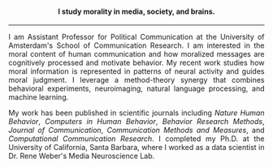 <!-- EDUCATION HEADER -->

<h4 style="text-align: center">I study morality in media, society, and brains.</h4>

---

<!-- MAIN BODY -->

<div style="text-align: justify" markdown="1">

I am Assistant Professor for Political Communication at the University of Amsterdam's School of Communication Research. I am interested in the moral content of human communication and how moralized messages are cognitively processed and motivate behavior. My recent work studies how moral information is represented in patterns of neural activity and guides moral judgment. I leverage a method-theory synergy that combines behavioral experiments, neuroimaging, natural language processing, and machine learning.
       
My work has been published in scientific journals including _Nature Human Behavior_, _Computers in Human Behavior_, _Behavior Research Methods_, _Journal of Communication_, _Communication Methods and Measures_, and _Computational Communication Research_. I completed my Ph.D. at the University of California, Santa Barbara, where I worked as a data scientist in Dr. Rene Weber's Media Neuroscience Lab. 

</div>